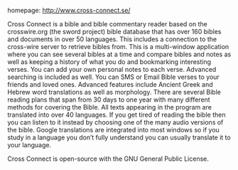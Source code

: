 homepage:   http://www.cross-connect.se/

Cross Connect is a bible and bible commentary reader based on the crosswire.org (the sword project) bible database that has over 160 bibles and documents in over 50 languages. This includes a connection to the cross-wire server to retrieve bibles from. This is a multi-window application where you can see several bibles at a time and compare bibles and notes as well as keeping a history of what you do and bookmarking interesting verses. You can add your own personal notes to each verse. Advanced searching is included as well. You can SMS or Email Bible verses to your friends and loved ones. Advanced features include Ancient Greek and Hebrew word translations as well as morphology. There are several Bible reading plans that span from 30 days to one year with many different methods for covering the Bible. All texts appearing in the program are translated into over 40 languages. If you get tired of reading the bible then you can listen to it instead by choosing one of the many audio versions of the bible.  Google translations are integrated into most windows so if you study in a language you don’t fully understand you can usually translate it to your language.

Cross Connect is open-source with the GNU General Public License.
